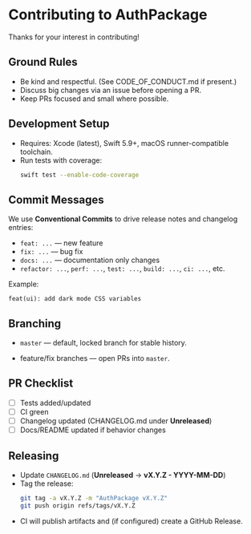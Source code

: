 # Contributing to AuthPackage

Thanks for your interest in contributing!

## Ground Rules
- Be kind and respectful. (See CODE_OF_CONDUCT.md if present.)
- Discuss big changes via an issue before opening a PR.
- Keep PRs focused and small where possible.

## Development Setup
- Requires: Xcode (latest), Swift 5.9+, macOS runner-compatible toolchain.
- Run tests with coverage:
  ```bash
  swift test --enable-code-coverage
  ```

## Commit Messages
We use **Conventional Commits** to drive release notes and changelog entries:
- `feat: ...` — new feature
- `fix: ...` — bug fix
- `docs: ...` — documentation only changes
- `refactor: ...`, `perf: ...`, `test: ...`, `build: ...`, `ci: ...`, etc.

Example:
```
feat(ui): add dark mode CSS variables
```

## Branching
- `master` — default, locked branch for stable history.
<!--- `release` — release-candidate staging (CI produces `-rc` builds).-->
- feature/fix branches — open PRs into `master`.

## PR Checklist
- [ ] Tests added/updated
- [ ] CI green
- [ ] Changelog updated (CHANGELOG.md under **Unreleased**)
- [ ] Docs/README updated if behavior changes

## Releasing
- Update `CHANGELOG.md` (**Unreleased** → **vX.Y.Z - YYYY-MM-DD**)
- Tag the release:
  ```bash
  git tag -a vX.Y.Z -m "AuthPackage vX.Y.Z"
  git push origin refs/tags/vX.Y.Z
  ```
- CI will publish artifacts and (if configured) create a GitHub Release.

